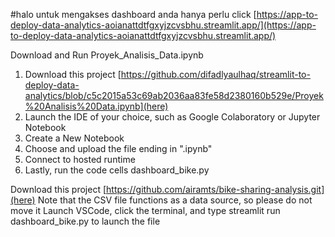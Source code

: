 #halo
untuk mengakses dashboard anda hanya perlu click
[https://app-to-deploy-data-analytics-aoianattdtfgxyjzcvsbhu.streamlit.app/](https://app-to-deploy-data-analytics-aoianattdtfgxyjzcvsbhu.streamlit.app/)

Download and Run
Proyek_Analisis_Data.ipynb

1. Download this project [https://github.com/difadlyaulhaq/streamlit-to-deploy-data-analytics/blob/c5c2015a53c69ab2036aa83fe58d2380160b529e/Proyek%20Analisis%20Data.ipynb](here)
2. Launch the IDE of your choice, such as Google Colaboratory or Jupyter Notebook
3. Create a New Notebook
4. Choose and upload the file ending in ".ipynb"
5. Connect to hosted runtime
6. Lastly, run the code cells
dashboard_bike.py

Download this project [https://github.com/airamts/bike-sharing-analysis.git](here)
Note that the CSV file functions as a data source, so please do not move it
Launch VSCode, click the terminal, and type streamlit run dashboard_bike.py to launch the file

